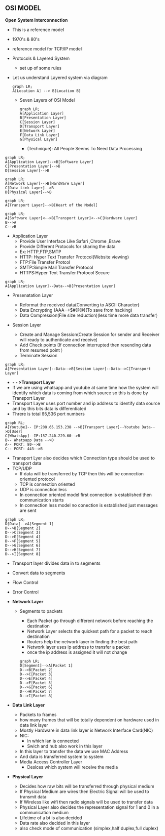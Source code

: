 ## OSI MODEL

**Open System Interconnection**

- This is a reference model
- 1970's & 80's
- reference model for TCP/IP model
- Protocols & Layered System

  - set up of some rules
- Let us understand Layered system via diagram

  ```mermaid
  graph LR;
  A[Location A] --> B[Location B]
  ```

  - Seven Layers of OSI Model

    ```mermaid
    graph LR;
    A[Application Layer]
    B[Presentation Layer]
    C[Session Layer]
    D[Transport Layer]
    E[Network Layer]
    F[Data Link Layer]
    G[Physical Layer]
    ```

    - (Technique): All People Seems To Need Data Processing

```mermaid
graph LR;
A[Application Layer]-->B[Software Layer]
C[Presentation Layer]-->B
D[Session Layer]-->B
```

```mermaid
graph LR;
A[Network Layer]-->B[HardWare Layer]
C[Data Link Layer]-->B
D[Physical Layer]-->B
```

```mermaid
graph LR;
A[Transport Layer]-->B[Heart of the Model]
```

```mermaid
graph LR;
A[Software Layer]<-->B[Transport Layer]<-->C[Hardware Layer]
B-->A
C-->B
```

- Application Layer
  - Provide User Interface Like Safari ,Chrome ,Brave
  - Provide Different Protocols for sharing the data
  - Ex: HTTP,FTP,SMTP
  - HTTP: Hyper Text Transfer Protocol(Website viewing)
  - FTP:File Transfer Protcol
  - SMTP:Simple Mail Transfer Protocol
  - HTTPS:Hyper Text Transfer Protocol Secure

```mermaid
graph LR;
A[Application Layer]--Data-->B[Presentation Layer]
```

- Presenatation Layer

  - Reformat the received data(Converting to ASCII Character)
  - Data Encrypting (AAA-->$#@@)(To save from hacking)
  - Data Compression(File size reduction)(less time more data transfer)
- Session Layer

  - Create and Manage Session(Create Session for sender and Receiver will ready to authenticate and receive)
  - Add Check points (If connection interrupted then resending data from resumed point )
  - Terminate Session

```mermaid
graph LR; 
A[Presentation Layer]--Data-->B[Session Layer]--Data-->C[Transport Layer]
```

- **- - >Transport Layer**
- If we are using whatsapp and youtube at same time how the system will identify which data is coming from which source so this is done by Transport Layer
- Transport Layer uses port number and ip address to identify data source and by this bits data is differentiated
- Threre is total 65,536 port numbers

```mermaid
graph RL;
A[Youtube]-- IP:208.65.153.238 -->B[Transport Layer]--Youtube Data-->D[User]
C[WhatsApp]--IP:157.240.229.60-->B
B-- Whatsapp Data -->D
A-- PORT: 80-->B
C-- PORT: 443-->B
```

- Transport Lyer also decides which Connection type should be used to transport data
- TCP/UDP
  - If data will be transferred by TCP then this will be connection oriented protocol
  - TCP is connection oriented
  - UDP is connection less
  - In connection oriented model first connection is established then communication starts
  - In connection less model no conection is established just messages are sent

```mermaid
graph LR;
D[Data]-->A[Segment 1]
D-->B[Segment 2]
D-->C[Segment 3]
D-->E[Segment 4]
D-->F[Segment 5]
D-->G[Segment 6]
D-->H[Segment 7]
D-->I[Segment 8]
```

- Transport layer divides data in to segments
- Convert data to segments
- Flow Control
- Error Control
- **Network Layer**

  - Segments to packets

    - Each Packet go through different network before reaching the destination
    - Network Layer selects the quickest path for a packet to reach destination
    - Routers help the network layer in finding the best path
    - Network layer uses ip address to transfer a packet
    - once the ip address is assigned it will not change

    ```mermaid
    graph LR;
    D[Segment]-->A[Packet 1]
    D-->B[Packet 2]
    D-->C[Packet 3]
    D-->E[Packet 4]
    D-->F[Packet 5]
    D-->G[Packet 6]
    D-->H[Packet 7]
    D-->I[Packet 8]
    ```
- **Data Link Layer**

  - Packets to frames
  - how many frames that will be totally dependent on hardware used in data link layer
  - Mostly Hardware in data link layer is Network Interface Card(NIC)
  - NIC:
    - In which lan is connected
    - Swich and hub also work in this layer
  - In this layer to transfer the data we use MAC Address
  - And data is transferred system to system
  - Media Access Controller Layer
    - Desices which system will receive the media
- **Physical Layer**

  - Decides how raw bits will be transferred through physical medium
  - If Physical Medium are wires then Electric Signal will be used to transmit data
  - If Wireless like wifi then radio signals will be used to transfer data
  - Physical Layer also decides the representation signal for 1 and 0 in a communication medium
  - Lifetime of a bt is also decided
  - Data rate also decided in this layer
  - also check mode of communication (simplex,half duplex,full duplex)
